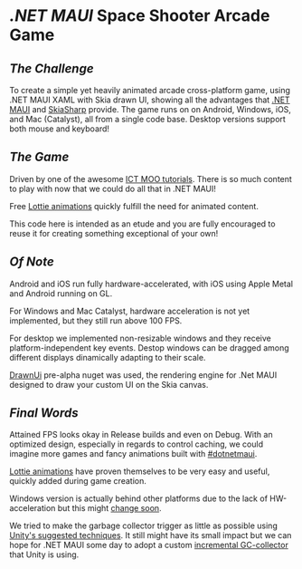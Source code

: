 # _.NET MAUI_ Space Shooter Arcade Game

## _The Challenge_

To create a simple yet heavily animated arcade cross-platform game, using .NET MAUI XAML with Skia drawn UI, showing all the advantages that [.NET MAUI](https://learn.microsoft.com/en-us/dotnet/maui) and [SkiaSharp](https://github.com/mono/SkiaSharp) provide. 
The game runs on on Android, Windows, iOS, and Mac (Catalyst), all from a single code base. Desktop versions support both mouse and keyboard!

## _The Game_

Driven by one of the awesome [ICT MOO tutorials](https://www.youtube.com/@mooict/videos). There is so much content to play with now that we could do all that in .NET MAUI!

Free [Lottie animations](https://lottiefiles.com/) quickly fulfill the need for animated content.

This code here is intended as an etude and you are fully encouraged to reuse it for creating something exceptional of your own!

## _Of Note_

Android and iOS run fully hardware-accelerated, with iOS using Apple Metal and Android running on GL. 

For Windows and Mac Catalyst, hardware acceleration is not yet implemented, but they still run above 100 FPS. 

For desktop we implemented non-resizable windows and they receive platform-independent key events. Destop windows can be dragged among different displays dinamically adapting to their scale. 

[DrawnUi](https://github.com/taublast/AppoMobi.Maui.DrawnUi.Demo) pre-alpha nuget was used, the rendering engine for .Net MAUI designed to draw your custom UI on the Skia canvas.

## _Final Words_

Attained FPS looks okay in Release builds and even on Debug. 
With an optimized design, especially in regards to control caching, we could imagine more games and fancy animations built with [#dotnetmaui](https://twitter.com/search?q=%23dotnetmaui).

[Lottie animations](https://lottiefiles.com/) have proven themselves to be very easy and useful, quickly added during game creation.

Windows version is actually behind other platforms due to the lack of HW-acceleration but this might [change soon](https://github.com/mono/SkiaSharp/issues/1893).

We tried to make the garbage collector trigger as little as possible using [Unity's suggested techniques](https://docs.unity3d.com/Manual/performance-garbage-collection-best-practices.html). It still might have its small impact but we can hope for .NET MAUI some day to adopt a custom [incremental GC-collector](https://docs.unity3d.com/Manual/performance-incremental-garbage-collection.html) that Unity is using.
